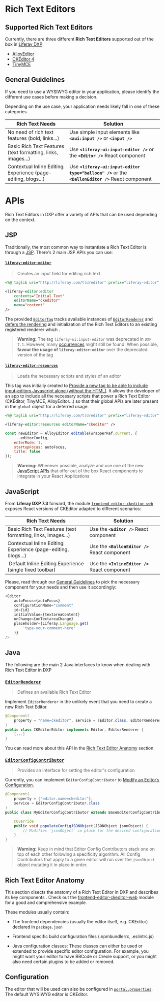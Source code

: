 # Rich Text Editors

## Supported Rich Text Editors

Currently, there are three different **Rich Text Editors** supported out of the box in [Liferay DXP](https://github.com/liferay/liferay-portal):

-   [AlloyEditor](https://alloyeditor.com)
-   [CKEditor 4](https://ckeditor.com/ckeditor-4/)
-   [TinyMCE](https://www.tiny.cloud/)

## General Guidelines

If you need to use a WYSIWYG editor in your application, please identify the different use cases before making a decision.

Depending on the use case, your application needs likely fall in one of these categories

| Rich Text Needs | Solution |
| --- | --- |
| No need of rich text features (bold, links...) | Use simple input elements like **`<aui:input />`** or **`<input />`** |
| Basic Rich Text Features (text formatting, links, images...) | Use **`<liferay-ui:input-editor />`** or the **`<Editor />`** React component
| Contextual Inline Editing Experience (page-editing, blogs...) | Use **`<liferay-ui:input-editor type="balloon" />`** or the **`<BallonEditor />`** React component |

# APIs

Rich Text Editors in DXP offer a variety of APIs that can be used depending on the context.

## JSP

Traditionally, the most common way to instantiate a Rich Text Editor is through a [JSP](https://github.com/liferay/liferay-portal/search?l=Java+Server+Pages&q=input-editor). There's 2 main JSP APIs you can use:

#### [`liferay-editor:editor`](https://github.com/liferay/liferay-portal/blob/5541574134ec571532683f18408ae3b68c484f3b/modules/apps/frontend-editor/frontend-editor-taglib/src/main/resources/META-INF/liferay-editor.tld#L12-L162)

> Creates an input field for editing rich text

```jsp
<%@ taglib uri="http://liferay.com/tld/editor" prefix="liferay-editor" %>

<liferay-editor:editor
	contents="Initial Text"
	editorName="ckeditor"
	name="content"
/>
```

The provided [`EditorTag`](https://github.com/liferay/liferay-portal/blob/61601e89b64240db742eceaf82e86460620bcd97/modules/apps/frontend-editor/frontend-editor-taglib/src/main/java/com/liferay/frontend/editor/taglib/servlet/taglib/EditorTag.java) tracks available instances of [`EditorRenderer`](https://github.com/liferay/liferay-portal/blob/61601e89b64240db742eceaf82e86460620bcd97/modules/apps/frontend-editor/frontend-editor-api/src/main/java/com/liferay/frontend/editor/EditorRenderer.java) and [defers the rendering](https://github.com/liferay/liferay-portal/blob/61601e89b64240db742eceaf82e86460620bcd97/modules/apps/frontend-editor/frontend-editor-taglib/src/main/java/com/liferay/frontend/editor/taglib/servlet/taglib/EditorTag.java#L65) and initialization of the Rich Text Editors to an existing registered renderer which .

> **Warning:** The tag `liferay-ui:input-editor` was deprecated in `DXP 7.1`. However, many [occurrences](https://github.com/liferay/liferay-portal/search?l=Java+Server+Pages&q=input-editor) might still be found. When possible, **favour the usage of `liferay-editor:editor`** over the deprecated version of the tag

#### [`liferay-editor:resources`](https://github.com/liferay/liferay-portal/blob/5541574134ec571532683f18408ae3b68c484f3b/modules/apps/frontend-editor/frontend-editor-taglib/src/main/resources/META-INF/liferay-editor.tld#L163-L183)

> Loads the necessary scripts and styles of an editor

This tag was initially created to [Provide a new tag to be able to include input-editors Javascript alone (without the HTML)](https://issues.liferay.com/browse/LPS-78451). It allows the developer of an app to include all the necessary scripts that power a Rich Text Editor (CKEditor, TinyMCE, AlloyEditor...) so that their global APIs are later present in the `global` object for a deferred usage.

```jsp
<%@ taglib uri="http://liferay.com/tld/editor" prefix="liferay-editor" %>

<liferay-editor:resources editorName="ckeditor" />
```

```javascript
const newEditor = AlloyEditor.editable(wrapperRef.current, {
	...editorConfig,
	enterMode: 1,
	startupFocus: autoFocus,
	title: false
});
```

> **Warning:** Whenever possible, analyze and use one of the new [JavaScript APIs](#JavaScript) that offer out of the box React components to integrate in your React Applications

## JavaScript

From **Liferay DXP 7.3** forward, the module [`frontend-editor-ckeditor-web`](https://github.com/liferay/liferay-portal/blob/61601e89b64240db742eceaf82e86460620bcd97/modules/apps/frontend-editor/frontend-editor-ckeditor-web/src/main/resources/META-INF/resources/index.js) exposes React versions of CKEditor adapted to different scenarios:

| Rich Text Needs | Solution |
| --- | --- |
| Basic Rich Text Features (text formatting, links, images...) | Use the **`<Editor />`** React component
| Contextual Inline Editing Experience (page-editing, blogs...) | Use the **`<BallonEditor />`** React component |
| Default Inline Editing Experience (single fixed toolbar) | Use the **`<InlineEditor />`** React component |

Please, read through our [General Guidelines](#General-Guidelines) to pick the necessary component for your needs and then use it accordingly:

```javascript
<Editor
	autoFocus={autoFocus}
	configurationName="comment"
	id={id}
	initialValue={textareaContent}
	onChange={onTextareaChange}
	placeholder={Liferay.Language.get(
		'type-your-comment-here'
	)}
/>
```

## Java

The following are the main 2 Java interfaces to know when dealing with Rich Text Editor in DXP

### [`EditorRenderer`](https://github.com/liferay/liferay-portal/blob/61601e89b64240db742eceaf82e86460620bcd97/modules/apps/frontend-editor/frontend-editor-api/src/main/java/com/liferay/frontend/editor/EditorRenderer.java#L20-L32)

> Defines an available Rich Text Editor

Implement `EditorRenderer` in the unlikely event that you need to create a new Rich Text Editor.

```java
@Component(
	property = "name=ckeditor", service = {Editor.class, EditorRenderer.class}
)
public class CKEditorEditor implements Editor, EditorRenderer {
	[...]
}
```

You can read more about this API in the [Rich Text Editor Anatomy](#Rich-Text-Editor-Anatomy) section.

### [`EditorConfigContributor`](https://github.com/liferay/liferay-portal/blob/61601e89b64240db742eceaf82e86460620bcd97/portal-kernel/src/com/liferay/portal/kernel/editor/configuration/EditorConfigContributor.java#L105-L130)

> Provides an interface for setting the editor's configuration

Currently, you can implement `EditorConfigContributor` to [Modify an Editor’s Configuration](https://portal.liferay.dev/docs/7-0/tutorials/-/knowledge_base/t/modifying-an-editors-configuration).

```java
@Component(
    property = {"editor.name=ckeditor"},
    service = EditorConfigContributor.class
)
public class MyEditorConfigContributor extends BaseEditorConfigContributor {

	@Override
	public void populateConfigJSONObject(JSONObject jsonObject) {
		// Modifies `jsonObject` in place for the desired configuration
	}
}
```

> **Warning:** Keep in mind that Editor Config Contributors stack one on top of each other following a specificity algorithm. All Config Contributors that apply to a given editor will run over the `jsonObject` object mutating it in place in order.

## Rich Text Editor Anatomy

This section disects the anatomy of a Rich Text Editor in DXP and describes its key components . Check out the [frontend-editor-ckeditor-web](https://github.com/liferay/liferay-portal/tree/61601e89b64240db742eceaf82e86460620bcd97/modules/apps/frontend-editor/frontend-editor-ckeditor-web) module for a good and comprehensive example.

These modules usually contain:

-   The frontend dependencies (usually the editor itself, e.g. CKEditor) declared in `package.json`

-   Frontend specific build configuration files (.npmbundlerrc, .eslintrc.js)

-   Java configuration classes:
    These classes can either be used or extended to provide specific editor configuration.
    For example, you might want your editor to have BBCode or Creole support, or you might also need certain plugins to be added or removed.

## Configuration

The editor that will be used can also be configured in [`portal.properties`](https://github.com/liferay/liferay-portal/blob/7a8b847a3f3e8bc649d94cb80248623ea2bde5a2/portal-impl/src/portal.properties).
The default WYSIWYG editor is CKEditor.